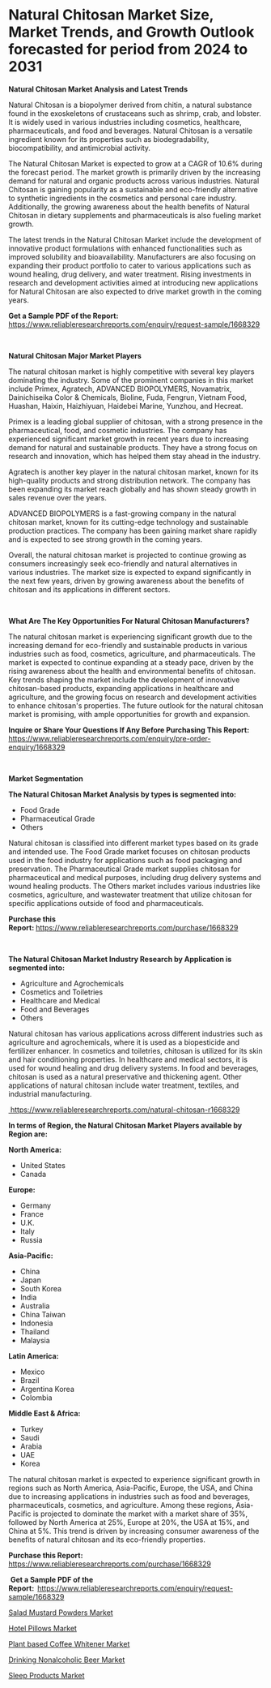<p><h1>Natural Chitosan Market Size, Market Trends, and Growth Outlook forecasted for period from 2024 to 2031</h1></p><p><strong>Natural Chitosan Market Analysis and Latest Trends</strong></p>
<p><p>Natural Chitosan is a biopolymer derived from chitin, a natural substance found in the exoskeletons of crustaceans such as shrimp, crab, and lobster. It is widely used in various industries including cosmetics, healthcare, pharmaceuticals, and food and beverages. Natural Chitosan is a versatile ingredient known for its properties such as biodegradability, biocompatibility, and antimicrobial activity.</p><p>The Natural Chitosan Market is expected to grow at a CAGR of 10.6% during the forecast period. The market growth is primarily driven by the increasing demand for natural and organic products across various industries. Natural Chitosan is gaining popularity as a sustainable and eco-friendly alternative to synthetic ingredients in the cosmetics and personal care industry. Additionally, the growing awareness about the health benefits of Natural Chitosan in dietary supplements and pharmaceuticals is also fueling market growth.</p><p>The latest trends in the Natural Chitosan Market include the development of innovative product formulations with enhanced functionalities such as improved solubility and bioavailability. Manufacturers are also focusing on expanding their product portfolio to cater to various applications such as wound healing, drug delivery, and water treatment. Rising investments in research and development activities aimed at introducing new applications for Natural Chitosan are also expected to drive market growth in the coming years.</p></p>
<p><strong>Get a Sample PDF of the Report:&nbsp;</strong> <a href="https://www.reliableresearchreports.com/enquiry/request-sample/1668329">https://www.reliableresearchreports.com/enquiry/request-sample/1668329</a></p>
<p>&nbsp;</p>
<p><strong>Natural Chitosan Major Market Players</strong></p>
<p><p>The natural chitosan market is highly competitive with several key players dominating the industry. Some of the prominent companies in this market include Primex, Agratech, ADVANCED BIOPOLYMERS, Novamatrix, Dainichiseika Color & Chemicals, Bioline, Fuda, Fengrun, Vietnam Food, Huashan, Haixin, Haizhiyuan, Haidebei Marine, Yunzhou, and Hecreat.</p><p>Primex is a leading global supplier of chitosan, with a strong presence in the pharmaceutical, food, and cosmetic industries. The company has experienced significant market growth in recent years due to increasing demand for natural and sustainable products. They have a strong focus on research and innovation, which has helped them stay ahead in the industry.</p><p>Agratech is another key player in the natural chitosan market, known for its high-quality products and strong distribution network. The company has been expanding its market reach globally and has shown steady growth in sales revenue over the years.</p><p>ADVANCED BIOPOLYMERS is a fast-growing company in the natural chitosan market, known for its cutting-edge technology and sustainable production practices. The company has been gaining market share rapidly and is expected to see strong growth in the coming years.</p><p>Overall, the natural chitosan market is projected to continue growing as consumers increasingly seek eco-friendly and natural alternatives in various industries. The market size is expected to expand significantly in the next few years, driven by growing awareness about the benefits of chitosan and its applications in different sectors.</p></p>
<p>&nbsp;</p>
<p><strong>What Are The Key Opportunities For Natural Chitosan Manufacturers?</strong></p>
<p><p>The natural chitosan market is experiencing significant growth due to the increasing demand for eco-friendly and sustainable products in various industries such as food, cosmetics, agriculture, and pharmaceuticals. The market is expected to continue expanding at a steady pace, driven by the rising awareness about the health and environmental benefits of chitosan. Key trends shaping the market include the development of innovative chitosan-based products, expanding applications in healthcare and agriculture, and the growing focus on research and development activities to enhance chitosan's properties. The future outlook for the natural chitosan market is promising, with ample opportunities for growth and expansion.</p></p>
<p><strong>Inquire or Share Your Questions If Any Before Purchasing This Report:</strong> <a href="https://www.reliableresearchreports.com/enquiry/pre-order-enquiry/1668329">https://www.reliableresearchreports.com/enquiry/pre-order-enquiry/1668329</a></p>
<p>&nbsp;</p>
<p><strong>Market Segmentation</strong></p>
<p><strong>The Natural Chitosan Market Analysis by types is segmented into:</strong></p>
<p><ul><li>Food Grade</li><li>Pharmaceutical Grade</li><li>Others</li></ul></p>
<p><p>Natural chitosan is classified into different market types based on its grade and intended use. The Food Grade market focuses on chitosan products used in the food industry for applications such as food packaging and preservation. The Pharmaceutical Grade market supplies chitosan for pharmaceutical and medical purposes, including drug delivery systems and wound healing products. The Others market includes various industries like cosmetics, agriculture, and wastewater treatment that utilize chitosan for specific applications outside of food and pharmaceuticals.</p></p>
<p><strong>Purchase this Report:&nbsp;</strong><a href="https://www.reliableresearchreports.com/purchase/1668329">https://www.reliableresearchreports.com/purchase/1668329</a></p>
<p>&nbsp;</p>
<p><strong>The Natural Chitosan Market Industry Research by Application is segmented into:</strong></p>
<p><ul><li>Agriculture and Agrochemicals</li><li>Cosmetics and Toiletries</li><li>Healthcare and Medical</li><li>Food and Beverages</li><li>Others</li></ul></p>
<p><p>Natural chitosan has various applications across different industries such as agriculture and agrochemicals, where it is used as a biopesticide and fertilizer enhancer. In cosmetics and toiletries, chitosan is utilized for its skin and hair conditioning properties. In healthcare and medical sectors, it is used for wound healing and drug delivery systems. In food and beverages, chitosan is used as a natural preservative and thickening agent. Other applications of natural chitosan include water treatment, textiles, and industrial manufacturing.</p></p>
<p><a href="https://www.reliableresearchreports.com/natural-chitosan-r1668329">&nbsp;https://www.reliableresearchreports.com/natural-chitosan-r1668329</a></p>
<p><strong>In terms of Region, the Natural Chitosan Market Players available by Region are:</strong></p>
<p>
    <p> <strong> North America: </strong>
        <ul>
            <li>United States</li>
            <li>Canada</li>
        </ul>
        </p> 
    <p> <strong> Europe: </strong>
        <ul>
            <li>Germany</li>
            <li>France</li>
            <li>U.K.</li>
            <li>Italy</li>
            <li>Russia</li>
        </ul>
        </p> 
    <p> <strong> Asia-Pacific: </strong>
        <ul>
            <li>China</li>
            <li>Japan</li>
            <li>South Korea</li>
            <li>India</li>
            <li>Australia</li>
            <li>China Taiwan</li>
            <li>Indonesia</li>
            <li>Thailand</li>
            <li>Malaysia</li>
        </ul>
        </p> 
    <p> <strong> Latin America: </strong>
        <ul>
            <li>Mexico</li>
            <li>Brazil</li>
            <li>Argentina Korea</li>
            <li>Colombia</li>
        </ul>
        </p> 
    <p> <strong> Middle East & Africa: </strong>
        <ul>
            <li>Turkey</li>
            <li>Saudi</li>
            <li>Arabia</li>
            <li>UAE</li>
            <li>Korea</li>
        </ul>
    </p>
    </p>
<p><p>The natural chitosan market is expected to experience significant growth in regions such as North America, Asia-Pacific, Europe, the USA, and China due to increasing applications in industries such as food and beverages, pharmaceuticals, cosmetics, and agriculture. Among these regions, Asia-Pacific is projected to dominate the market with a market share of 35%, followed by North America at 25%, Europe at 20%, the USA at 15%, and China at 5%. This trend is driven by increasing consumer awareness of the benefits of natural chitosan and its eco-friendly properties.</p></p>
<p><strong>Purchase this Report: </strong><a href="https://www.reliableresearchreports.com/purchase/1668329">https://www.reliableresearchreports.com/purchase/1668329</a></p>
<p>&nbsp;<strong>Get a Sample PDF of the Report:&nbsp;&nbsp;</strong><a href="https://www.reliableresearchreports.com/enquiry/request-sample/1668329">https://www.reliableresearchreports.com/enquiry/request-sample/1668329</a></p>
<p><strong></strong></p>
<p><p><a href="https://medium.com/@brisistensen57567/salad-mustard-powders-market-size-is-growing-at-cagr-of-11-9-9916ecceb4f3?postPublishedType=initial">Salad Mustard Powders Market</a></p><p><a href="https://github.com/angelajermaine/Market-Research-Report-List-4/blob/main/hotel-pillows-market.md">Hotel Pillows Market</a></p><p><a href="https://medium.com/@ralphyoung1949/global-plant-based-coffee-whitener-market-opportunities-and-forecast-for-period-from-2024-to-2031-6eb0a1aabe1a">Plant based Coffee Whitener Market</a></p><p><a href="https://medium.com/@susanwest38/drinking-nonalcoholic-beer-market-size-is-growing-at-cagr-of-13-8-7b555bae5dc8">Drinking Nonalcoholic Beer Market</a></p><p><a href="https://github.com/provorikovar/Market-Research-Report-List-5/blob/main/sleep-products-market.md">Sleep Products Market</a></p></p>